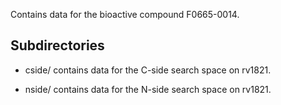 Contains data for the bioactive compound F0665-0014.

## Subdirectories

- cside/ contains data for the C-side search space on rv1821.

- nside/ contains data for the N-side search space on rv1821.

